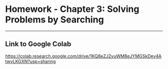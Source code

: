 # Homework - Chapter 3: Solving Problems by Searching
---
## Link to Google Colab
https://colab.research.google.com/drive/1KQ8eZJ2yuWM8eJYMGSkDev4AtwyLKGXN?usp=sharing


